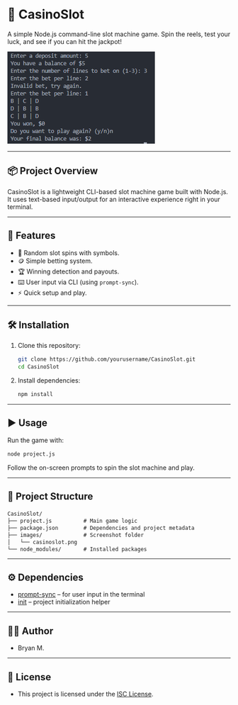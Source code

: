 # 🎰 CasinoSlot

A simple Node.js command-line slot machine game. Spin the reels, test your luck, and see if you can hit the jackpot!

![CasinoSlot Screenshot](images/casinoslot.png)

---

## 📦 Project Overview
CasinoSlot is a lightweight CLI-based slot machine game built with Node.js.  
It uses text-based input/output for an interactive experience right in your terminal.

---

## 🚀 Features
- 🎲 Random slot spins with symbols.
- 🪙 Simple betting system.
- 🏆 Winning detection and payouts.
- ⌨️ User input via CLI (using `prompt-sync`).
- ⚡ Quick setup and play.

---

## 🛠️ Installation

1. Clone this repository:
   ```bash
   git clone https://github.com/yourusername/CasinoSlot.git
   cd CasinoSlot
   ```

2. Install dependencies:
   ```bash
   npm install
   ```

---

## ▶️ Usage

Run the game with:
```bash
node project.js
```

Follow the on-screen prompts to spin the slot machine and play.

---

## 📂 Project Structure
```plaintext
CasinoSlot/
├── project.js          # Main game logic
├── package.json        # Dependencies and project metadata
├── images/             # Screenshot folder
│   └── casinoslot.png
└── node_modules/       # Installed packages
```

---

## ⚙️ Dependencies
- [prompt-sync](https://www.npmjs.com/package/prompt-sync) – for user input in the terminal  
- [init](https://www.npmjs.com/package/init) – project initialization helper  

---

## 🧑‍💻 Author
- Bryan M.

---

## 📜 License
- This project is licensed under the [ISC License](LICENSE).  

